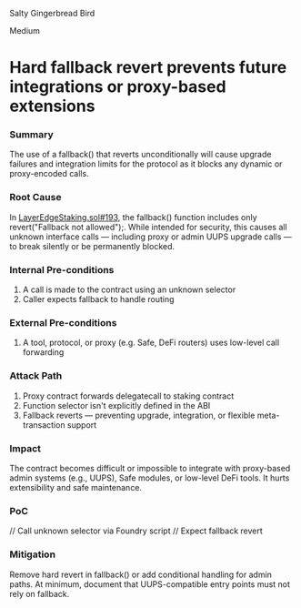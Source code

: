 Salty Gingerbread Bird

Medium

# Hard fallback revert prevents future integrations or proxy-based extensions

### Summary

The use of a fallback() that reverts unconditionally will cause upgrade failures and integration limits for the protocol as it blocks any dynamic or proxy-encoded calls.

### Root Cause

In [LayerEdgeStaking.sol#193](https://github.com/zaid261-spec/2025-05-layeredge-zaid261-spec/blob/main/edgen-staking/src/stake/LayerEdgeStaking.sol#L193), the fallback() function includes only revert("Fallback not allowed");. While intended for security, this causes all unknown interface calls — including proxy or admin UUPS upgrade calls — to break silently or be permanently blocked.

### Internal Pre-conditions

1. A call is made to the contract using an unknown selector
2. Caller expects fallback to handle routing

### External Pre-conditions

1. A tool, protocol, or proxy (e.g. Safe, DeFi routers) uses low-level call forwarding

### Attack Path

1. Proxy contract forwards delegatecall to staking contract
2. Function selector isn't explicitly defined in the ABI
3. Fallback reverts — preventing upgrade, integration, or flexible meta-transaction support

### Impact

The contract becomes difficult or impossible to integrate with proxy-based admin systems (e.g., UUPS), Safe modules, or low-level DeFi tools. It hurts extensibility and safe maintenance.

### PoC

// Call unknown selector via Foundry script
// Expect fallback revert


### Mitigation

Remove hard revert in fallback() or add conditional handling for admin paths. At minimum, document that UUPS-compatible entry points must not rely on fallback.